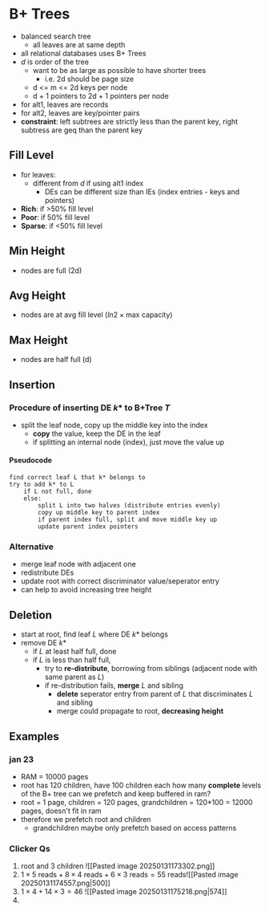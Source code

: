 # B+ Trees
- balanced search tree
	- all leaves are at same depth
- all relational databases uses B+ Trees
- $d$ is order of the tree
	- want to be as large as possible to have shorter trees
		- i.e. 2d should be page size
	- d <= m <= 2d keys per node
	- d + 1 pointers to 2d + 1 pointers per node
- for alt1, leaves are records
- for alt2, leaves are key/pointer pairs
- **constraint**: left subtrees are strictly less than the parent key, right subtress are geq than the parent key
## Fill Level
- for leaves:
	- different from $d$ if using alt1 index
		- DEs can be different size than IEs (index entries - keys and pointers)
- **Rich**: if >50% fill level
- **Poor**: if 50% fill level
- **Sparse**: if <50% fill level
## Min Height
- nodes are full (2d)
## Avg Height
- nodes are at avg fill level ($ln2 \times \text{max capacity}$)
## Max Height
- nodes are half full (d)

## Insertion
### Procedure of inserting DE $k*$ to B+Tree $T$
- split the leaf node, copy up the middle key into the index
	- **copy** the value, keep the DE in the leaf
	- if splitting an internal node (index), just move the value up
#### Pseudocode 
```
find correct leaf L that k* belongs to
try to add k* to L
	if L not full, done
	else:
		split L into two halves (distribute entries evenly)
		copy up middle key to parent index
		if parent index full, split and move middle key up
		update parent index pointers
```
### Alternative
- merge leaf node with adjacent one
- redistribute DEs
- update root with correct discriminator value/seperator entry
- can help to avoid increasing tree height
## Deletion
- start at root, find leaf $L$ where DE $k*$ belongs
- remove DE $k*$
	- if $L$ at least half full, done
	- if $L$ is less than half full, 
		- try to **re-distribute**, borrowing from siblings (adjacent node with same parent as $L$)
		- if re-distribution fails, **merge** $L$ and sibling
			- **delete** seperator entry from parent of $L$ that discriminates $L$ and sibling
			- merge could propagate to root, **decreasing height**
## Examples
### jan 23
- RAM = 10000 pages
- root has 120 children, have 100 children each
how many **complete** levels of the B+ tree can we prefetch and keep buffered in ram?
- root = 1 page, children = 120 pages, grandchildren = 120\*100 = 12000 pages, doesn't fit in ram
- therefore we prefetch root and children
	- grandchildren maybe only prefetch based on access patterns
### Clicker Qs
1. root and 3 children ![[Pasted image 20250131173302.png]]
2. $1\times 5\text{ reads}+8\times4\text{ reads}+6\times3\text{ reads} = 55 \text{ reads}$![[Pasted image 20250131174557.png|500]]
3. $1\times4+14\times3=46$ ![[Pasted image 20250131175218.png|574]]
4. 